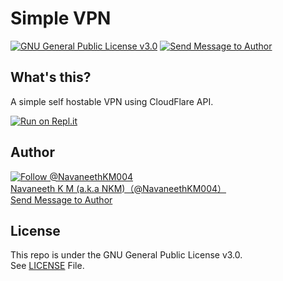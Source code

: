 # Simple VPN

[![GNU General Public License v3.0](https://img.shields.io/badge/License-GPLv3-blue.svg?maxAge=3600, "License")](https://github.com/navaneethkm004/simple-vpn/blob/master/LICENSE) [![Send Message to Author](https://img.shields.io/static/v1?style=flat&logo=twitter&label=Message&color=1da1f2&link=https%3A%2F%2Ftwitter.com%2Fmessages%2Fcompose%3Frecipient_id%714816987336089600&link=https%3A%2F%2Ftwitter.com%2Fmessages%2Fcompose%3Frecipient_id%714816987336089600&message=%40NavaneethKM004&maxAge=3600, "Send Message to Author")](https://twitter.com/messages/compose?recipient_id=714816987336089600)<br>

## What's this?
A simple self hostable VPN using CloudFlare API.

[![Run on Repl.it](https://repl.it/badge/github/navaneethkm004/simple-vpn)](https://repl.it/github/navaneethkm004/simple-vpn)

## Author

[![Follow @NavaneethKM004](https://img.shields.io/twitter/follow/NavaneethKM004?label=Follow&style=social&maxAge=3600, "Follow")](https://twitter.com/intent/follow?screen_name=NavaneethKM004)<br>
[Navaneeth K M (a.k.a NKM)（@NavaneethKM004）](https://twitter.com/NavaneethKM004)<br>
[Send Message to Author](https://twitter.com/messages/compose?recipient_id=714816987336089600)

## License

This repo is under the GNU General Public License v3.0.<br>
See [LICENSE](https://github.com/navaneethkm004/simple-vpn/blob/master/LICENSE) File.
